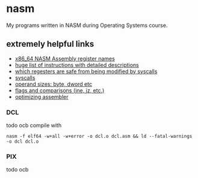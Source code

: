 # nasm
My programs written in NASM during Operating Systems course.

## extremely helpful links

- [x86_64 NASM Assembly register names](https://www.cs.uaf.edu/2017/fall/cs301/reference/x86_64.html)
- [huge list of instructions with detailed descriptions](https://c9x.me/x86/?fbclid=IwAR31tHS6P_aFyGEeYtsVvBVm8VMk0osdNss8i36Dpo7E4KW8U4Vi49UAmpo)
- [which regesters are safe from being modified by syscalls](https://i.stack.imgur.com/WgcQv.png)
- [syscalls](http://blog.rchapman.org/posts/Linux_System_Call_Table_for_x86_64/)
- [operand sizes: byte, dword etc](https://stackoverflow.com/questions/12063840/what-are-the-sizes-of-tword-oword-and-yword-operands)
- [flags and comparisons (jne, jz, etc.)](http://unixwiz.net/techtips/x86-jumps.html)
- [optimizing assembler](https://www.agner.org/optimize/optimizing_assembly.pdf?fbclid=IwAR3jZ1viqmtcM44qfKc8qICPHCG6mjN-0PWg7OYyJ-ZW8AkFV0PhSXzC4Bc)

### DCL

todo ocb
compile with
```
nasm -f elf64 -w+all -w+error -o dcl.o dcl.asm && ld --fatal-warnings -o dcl dcl.o

```

### PIX

todo ocb



